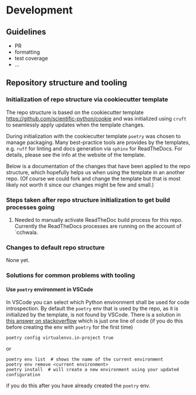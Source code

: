 # Development

## Guidelines

- PR
- formatting
- test coverage
- ...

## Repository structure and tooling

### Initialization of repo structure via cookiecutter template

The repo structure is based on the cookiecutter template
https://github.com/scientific-python/cookie and was initialized using `cruft` to
seamlessly apply updates when the template changes.

During initialization with the cookiecutter template `poetry` was chosen to
manage packaging. Many best-practice tools are provides by the templates, e.g.
`ruff` for linting and docs generation via `sphinx` for ReadTheDocs. For
details, please see the info at the website of the template.

Below is a documentation of the changes that have been applied to the repo
structure, which hopefully helps us when using the template in an another repo.
(Of course we could fork and change the template but that is most likely not
worth it since our changes might be few and small.)

### Steps taken after repo structure initialization to get build processes going

1. Needed to manually activate ReadTheDoc build process for this repo. Currently
   the ReadTheDocs processes are running on the account of `cchwala.

### Changes to default repo structure

None yet.

### Solutions for common problems with tooling

#### Use `poetry` environment in VSCode

In VSCode you can select which Python environment shall be used for code
introspection. By default the `poetry` env that is used by the repo, as it is
initialized by the template, is not found by VSCode. There is a solution in
[this answer on stackoverflow](https://stackoverflow.com/a/64434542/356463)
which is just one line of code (if you do this before creating the env with
`poetry` for the first time)

```
poetry config virtualenvs.in-project true
```

or

```
poetry env list  # shows the name of the current environment
poetry env remove <current environment>
poetry install  # will create a new environment using your updated configuration
```

if you do this after you have already created the `poetry` env.
